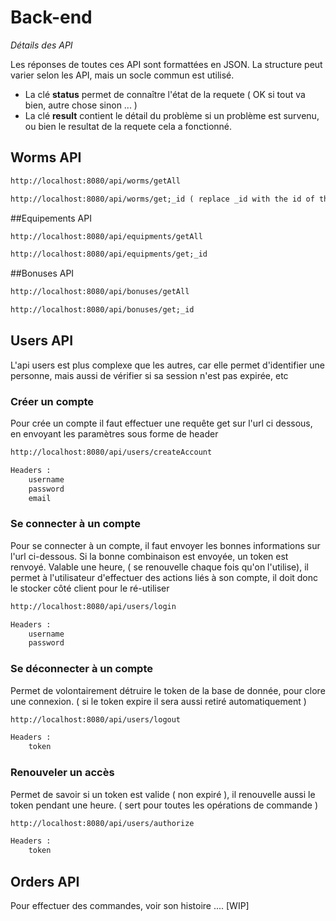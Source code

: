 # Back-end

*Détails des API*

Les réponses de toutes ces API sont formattées en JSON.
La structure peut varier selon les API, mais un socle commun est utilisé.

- La clé **status** permet de connaître l'état de la requete ( OK si tout va bien, autre chose sinon ... )
- La clé **result** contient le détail du problème si un problème est survenu, ou bien le resultat de la requete cela a fonctionné.

## Worms API



```html
http://localhost:8080/api/worms/getAll
```

```html
http://localhost:8080/api/worms/get;_id ( replace _id with the id of the worm you want to select )
```

##Equipements API

```html
http://localhost:8080/api/equipments/getAll
```

```html
http://localhost:8080/api/equipments/get;_id
```

##Bonuses API

```html
http://localhost:8080/api/bonuses/getAll
```

```html
http://localhost:8080/api/bonuses/get;_id
```

## Users API

L'api users est plus complexe que les autres, car elle permet d'identifier une personne, mais aussi de vérifier si sa session n'est pas expirée, etc

### Créer un compte
Pour crée un compte il faut effectuer une requête get sur l'url ci dessous, en envoyant les paramètres sous forme de header
```html
http://localhost:8080/api/users/createAccount

Headers :
    username
    password
    email
```

### Se connecter à un compte
Pour se connecter à un compte, il faut envoyer les bonnes informations sur l'url ci-dessous.
Si la bonne combinaison est envoyée, un token est renvoyé.
Valable une heure, ( se renouvelle chaque fois qu'on l'utilise), il permet à l'utilisateur d'effectuer des actions liés à son compte, il doit donc le stocker côté client pour le ré-utiliser

```html
http://localhost:8080/api/users/login

Headers :
    username
    password
```

### Se déconnecter à un compte
Permet de volontairement détruire le token de la base de donnée, pour clore une connexion. ( si le token expire il sera aussi retiré automatiquement )

```html
http://localhost:8080/api/users/logout

Headers :
    token
```

### Renouveler un accès
Permet de savoir si un token est valide ( non expiré ), il renouvelle aussi le token pendant une heure. ( sert pour toutes les opérations de commande )

```html
http://localhost:8080/api/users/authorize

Headers :
    token
```

## Orders API
Pour effectuer des commandes, voir son histoire .... [WIP]